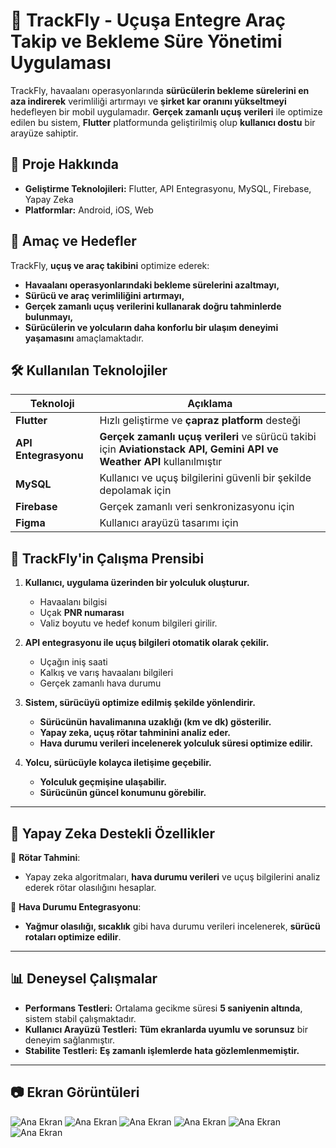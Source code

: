 # 🛫 TrackFly - Uçuşa Entegre Araç Takip ve Bekleme Süre Yönetimi Uygulaması

TrackFly, havaalanı operasyonlarında **sürücülerin bekleme sürelerini en aza indirerek** verimliliği artırmayı ve **şirket kar oranını yükseltmeyi** hedefleyen bir mobil uygulamadır. **Gerçek zamanlı uçuş verileri** ile optimize edilen bu sistem, **Flutter** platformunda geliştirilmiş olup **kullanıcı dostu** bir arayüze sahiptir.

## 📌 Proje Hakkında
- **Geliştirme Teknolojileri:** Flutter, API Entegrasyonu, MySQL, Firebase, Yapay Zeka  
- **Platformlar:** Android, iOS, Web  

## 🚀 Amaç ve Hedefler
TrackFly, **uçuş ve araç takibini** optimize ederek:
- **Havaalanı operasyonlarındaki bekleme sürelerini azaltmayı,**
- **Sürücü ve araç verimliliğini artırmayı,**
- **Gerçek zamanlı uçuş verilerini kullanarak doğru tahminlerde bulunmayı,**
- **Sürücülerin ve yolcuların daha konforlu bir ulaşım deneyimi yaşamasını** amaçlamaktadır.

## 🛠 Kullanılan Teknolojiler

| Teknoloji  | Açıklama  |
|------------|----------|
| **Flutter** | Hızlı geliştirme ve **çapraz platform** desteği |
| **API Entegrasyonu** | **Gerçek zamanlı uçuş verileri** ve sürücü takibi için **Aviationstack API, Gemini API ve Weather API** kullanılmıştır |
| **MySQL** | Kullanıcı ve uçuş bilgilerini güvenli bir şekilde depolamak için |
| **Firebase** | Gerçek zamanlı veri senkronizasyonu için |
| **Figma** | Kullanıcı arayüzü tasarımı için |

## 📌 TrackFly'in Çalışma Prensibi
1. **Kullanıcı, uygulama üzerinden bir yolculuk oluşturur.**  
   - Havaalanı bilgisi  
   - Uçak **PNR numarası**  
   - Valiz boyutu ve hedef konum bilgileri girilir.  

2. **API entegrasyonu ile uçuş bilgileri otomatik olarak çekilir.**  
   - Uçağın iniş saati  
   - Kalkış ve varış havaalanı bilgileri  
   - Gerçek zamanlı hava durumu  

3. **Sistem, sürücüyü optimize edilmiş şekilde yönlendirir.**  
   - **Sürücünün havalimanına uzaklığı (km ve dk) gösterilir.**  
   - **Yapay zeka, uçuş rötar tahminini analiz eder.**  
   - **Hava durumu verileri incelenerek yolculuk süresi optimize edilir.**  

4. **Yolcu, sürücüyle kolayca iletişime geçebilir.**  
   - **Yolculuk geçmişine ulaşabilir.**  
   - **Sürücünün güncel konumunu görebilir.**  

---

## 🧠 Yapay Zeka Destekli Özellikler
🔹 **Rötar Tahmini**:  
- Yapay zeka algoritmaları, **hava durumu verileri** ve uçuş bilgilerini analiz ederek rötar olasılığını hesaplar.  

🔹 **Hava Durumu Entegrasyonu**:  
- **Yağmur olasılığı, sıcaklık** gibi hava durumu verileri incelenerek, **sürücü rotaları optimize edilir**.  

---

## 📊 Deneysel Çalışmalar
- **Performans Testleri:** Ortalama gecikme süresi **5 saniyenin altında**, sistem stabil çalışmaktadır.  
- **Kullanıcı Arayüzü Testleri:** **Tüm ekranlarda uyumlu ve sorunsuz** bir deneyim sağlanmıştır.  
- **Stabilite Testleri:** **Eş zamanlı işlemlerde hata gözlemlenmemiştir.**  

---

## 📷 Ekran Görüntüleri

![Ana Ekran](gorseller/Resim1.png)
![Ana Ekran](gorseller/Resim2.png)
![Ana Ekran](gorseller/Resim3.png)
![Ana Ekran](gorseller/Resim4.png)
![Ana Ekran](gorseller/Resim5.png)
![Ana Ekran](gorseller/Resim6.png)

